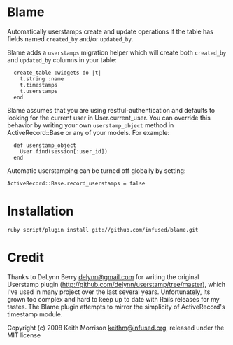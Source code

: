 Blame
=====

Automatically userstamps create and update operations if the table has fields named `created_by` and/or `updated_by`.

Blame adds a `userstamps` migration helper which will create both `created_by` and `updated_by` columns in your table:

      create_table :widgets do |t|
        t.string :name
        t.timestamps
        t.userstamps
      end

Blame assumes that you are using restful-authentication and defaults to looking for the current user in User.current_user. You
can override this behavior by writing your own `userstamp_object` method in ActiveRecord::Base or any of your models. For example:

      def userstamp_object
        User.find(session[:user_id])
      end

Automatic userstamping can be turned off globally by setting:

    ActiveRecord::Base.record_userstamps = false
  
  
Installation
============

    ruby script/plugin install git://github.com/infused/blame.git
  

Credit
======

Thanks to DeLynn Berry <delynn@gmail.com> for writing the original Userstamp plugin
(http://github.com/delynn/userstamp/tree/master), which I've used in many project over the last several years. Unfortunately, its
grown too complex and hard to keep up to date with Rails releases for my tastes. The Blame plugin attempts to mirror the simplicity
of ActiveRecord's timestamp module.

Copyright (c) 2008 Keith Morrison <keithm@infused.org>, released under the MIT license
